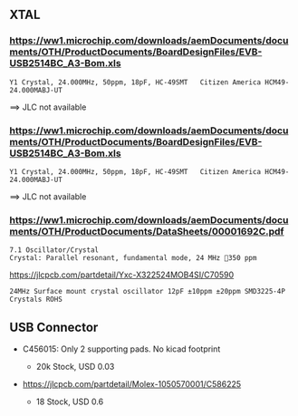 

## XTAL


### https://ww1.microchip.com/downloads/aemDocuments/documents/OTH/ProductDocuments/BoardDesignFiles/EVB-USB2514BC_A3-Bom.xls

`Y1	Crystal, 24.000MHz, 50ppm, 18pF, HC-49SMT	Citizen America	HCM49-24.000MABJ-UT`

==> JLC not available

### https://ww1.microchip.com/downloads/aemDocuments/documents/OTH/ProductDocuments/BoardDesignFiles/EVB-USB2514BC_A3-Bom.xls

`Y1	Crystal, 24.000MHz, 50ppm, 18pF, HC-49SMT	Citizen America	HCM49-24.000MABJ-UT`

==> JLC not available

### https://ww1.microchip.com/downloads/aemDocuments/documents/OTH/ProductDocuments/DataSheets/00001692C.pdf

```
7.1 Oscillator/Crystal
Crystal: Parallel resonant, fundamental mode, 24 MHz 350 ppm
```

https://jlcpcb.com/partdetail/Yxc-X322524MOB4SI/C70590

`24MHz Surface mount crystal oscillator 12pF ±10ppm ±20ppm SMD3225-4P Crystals ROHS`

## USB Connector

* C456015: Only 2 supporting pads. No kicad footprint
  * 20k Stock, USD 0.03

* https://jlcpcb.com/partdetail/Molex-1050570001/C586225
  * 18 Stock, USD 0.6
